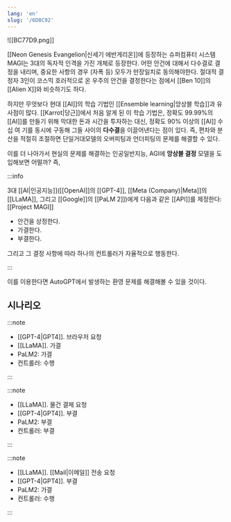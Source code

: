 ```yaml
---
lang: 'en'
slug: '/6D8C92'
---
```


![[BC77D9.png]]

[[Neon Genesis Evangelion|신세기 에반게리온]]에 등장하는 슈퍼컴퓨터 시스템 MAGI는 3대의 독자적 인격을 가진 개체로 등장한다. 어떤 안건에 대해서 다수결로 결정을 내리며, 중요한 사항의 경우 (자폭 등) 모두가 만장일치로 동의해야한다. 절대적 결정자 3인이 코스믹 호러적으로 온 우주의 안건을 결정한다는 점에서 [[Ben 10]]의 [[Alien X]]와 비슷하기도 하다.

하지만 무엇보다 현대 [[AI]]의 학습 기법인 [[Ensemble learning|앙상블 학습]]과 유사점이 많다. [[Karrot|당근]]에서 처음 알게 된 이 학습 기법은, 정확도 99.99%의 [[AI]]를 만들기 위해 막대한 돈과 시간을 투자하는 대신, 정확도 90% 이상의 [[AI]] 수십 여 기를 동시에 구동해 그들 사이의 **다수결**을 이끌어낸다는 점이 있다. 즉, 편차와 분산을 적절히 조절하면 단일거대모델의 오버피팅과 언더피팅의 문제를 해결할 수 있다.

이를 더 나아가서 현실의 문제를 해결하는 인공일반지능, AGI에 **앙상블 결정** 모델을 도입해보면 어떨까? 즉,

:::info

3대 [[AI|인공지능]]([[OpenAI]]의 [[GPT-4]], [[Meta (Company)|Meta]]의 [[LLaMA]], 그리고 [[Google]]의 [[PaLM 2]])에게 다음과 같은 [[API]]를 제정한다: [[Project MAGI]]

- 안건을 상정한다.
- 가결한다.
- 부결한다.

그리고 그 결정 사항에 따라 하나의 컨트롤러가 자율적으로 행동한다.

:::

이를 이용한다면 AutoGPT에서 발생하는 환영 문제를 해결해볼 수 있을 것이다.

## 시나리오

:::note

- [[GPT-4|GPT4]]. 브라우저 요청
- [[LLaMA]]. 가결
- PaLM2: 가결
- 컨트롤러: 수행

:::

:::note

- [[LLaMA]]. 물건 결제 요청
- [[GPT-4|GPT4]]. 부결
- PaLM2: 부결
- 컨트롤러: 부결

:::

:::note

- [[LLaMA]]. [[Mail|이메일]] 전송 요청
- [[GPT-4|GPT4]]. 부결
- PaLM2: 가결
- 컨트롤러: 수행

:::
